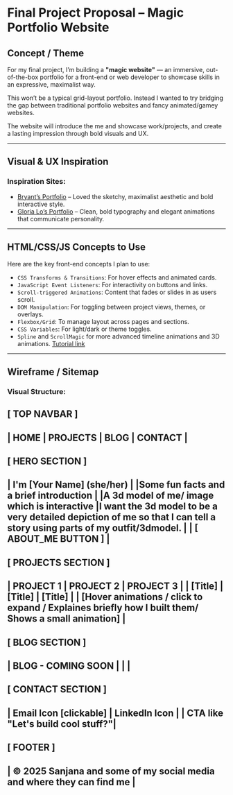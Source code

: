 # Final Project Proposal – Magic Portfolio Website

## Concept / Theme

For my final project, I’m building a **"magic website"** — an immersive, out-of-the-box portfolio for a front-end or web developer to showcase skills in an expressive, maximalist way. 

This won’t be a typical grid-layout portfolio. Instead I wanted to try bridging the gap between traditional portfolio websites and fancy animated/gamey websites.

The website will introduce the me and showcase work/projects, and create a lasting impression through bold visuals and UX. 

---

## Visual & UX Inspiration

### Inspiration Sites:
- [Bryant’s Portfolio](https://bryant.codes/) – Loved the sketchy, maximalist aesthetic and bold interactive style.
- [Gloria Lo’s Portfolio](https://www.glorialo.design) – Clean, bold typography and elegant animations that communicate personality.



---

##  HTML/CSS/JS Concepts to Use

Here are the key front-end concepts I plan to use:

- `CSS Transforms & Transitions`: For hover effects and animated cards.
- `JavaScript Event Listeners`: For interactivity on buttons and links.
- `Scroll-triggered Animations`: Content that fades or slides in as users scroll.
- `DOM Manipulation`: For toggling between project views, themes, or overlays.
- `Flexbox/Grid`: To manage layout across pages and sections.
- `CSS Variables`: For light/dark or theme toggles.
- `Spline` and `ScrollMagic` for more advanced timeline animations and 3D animations. [Tutorial link](https://windmaomao.medium.com/bring-3d-content-to-websites-with-spline-5eb8c2ce3ab8)

---

## Wireframe / Sitemap

### Visual Structure:

[ TOP NAVBAR ]
--------------------------------------------------
| HOME | PROJECTS | BLOG | CONTACT |
--------------------------------------------------

[ HERO SECTION ]
--------------------------------------------------
| I'm [Your Name] (she/her)                        |
|Some fun facts and a brief introduction          |
|A 3d model of me/ image which is interactive 
|I want the 3d model to be a very detailed depiction of me so that I can tell a story using parts of my outfit/3dmodel. |
| [ ABOUT_ME BUTTON ]                             |
--------------------------------------------------

[ PROJECTS SECTION ]
--------------------------------------------------
| PROJECT 1 | PROJECT 2 | PROJECT 3               |
| [Title]   | [Title]   | [Title]                 |
| [Hover animations / click to expand / Explaines briefly how I built them/ Shows a small animation]            |
--------------------------------------------------

[ BLOG SECTION ]
--------------------------------------------------
| BLOG - COMING SOON                             |
|           |
--------------------------------------------------

[ CONTACT SECTION ]
--------------------------------------------------
| Email Icon [clickable]  | LinkedIn Icon         |
| CTA like "Let's build cool stuff?"|
--------------------------------------------------

[ FOOTER ]
--------------------------------------------------
| © 2025 Sanjana  and some of my social media and where they can find me     |
--------------------------------------------------